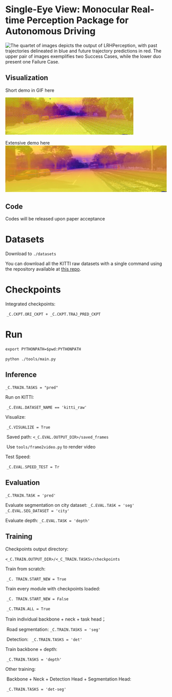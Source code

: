 # Single-Eye View: Monocular Real-time Perception Package for Autonomous Driving
![The quartet of images depicts the output of LRHPerception, with past trajectories delineated in blue and future trajectory predictions in red. The upper pair of images exemplifies two Success Cases, while the lower duo present one Failure Case.](imgs/Viz_Result.png)
## Visualization
Short demo in GIF here

![GIF Demo](imgs/LRHP_gif.gif)

Extensive demo here
[![Watch the Demo Video](imgs/demo_thumbnail.png)](https://www.youtube.com/watch?v=rC6fUYXUcm8)

## Code
Codes will be released upon paper acceptance

# Datasets

Download to `./datasets`

You can download all the KITTI raw datasets with a single command using the repository available at [this repo](https://github.com/Deepak3994/Kitti-Dataset).

# Checkpoints

Integrated checkpoints:

​	`_C.CKPT.ORI_CKPT + _C.CKPT.TRAJ_PRED_CKPT`

# Run

`export PYTHONPATH=$pwd:PYTHONPATH`

`python ./tools/main.py`

## Inference

`_C.TRAIN.TASKS = "pred"`

Run on KITTI: 

​	`_C.EVAL.DATASET_NAME == 'kitti_raw'`

Visualize:

​	`_C.VISUALIZE = True`

​	Saved path: `<_C.EVAL.OUTPUT_DIR>/saved_frames`

​	Use `tools/frame2video.py` to render video

Test Speed:

​	`_C.EVAL.SPEED_TEST = Tr`

## Evaluation
`_C.TRAIN.TASK = 'pred'`

Evaluate segmentation on city dataset: 
    `_C.EVAL.TASK = 'seg'`
    `_C.EVAL.SEG_DATASET = 'city'`

Evaluate depth:
    `_C.EVAL.TASK = 'depth'`

## Training

Checkpoints output directory:

​	`<_C.TRAIN.OUTPUT_DIR>/<_C_TRAIN.TASKS>/checkpoints`

Train from scratch: 

​	`_C. TRAIN.START_NEW = True`

Train every module with checkpoints loaded: 

​	`_C. TRAIN.START_NEW = False`

​	`_C.TRAIN.ALL = True`

Train individual backbone + neck + task head；

​	Road segmentation: `_C.TRAIN.TASKS = 'seg'`

​	Detection: ` _C.TRAIN.TASKS = 'det'`

Train backbone + depth:

​	`_C.TRAIN.TASKS = 'depth'`

Other training:

​	Backbone + Neck + Detection Head + Segmentation Head:

​		`_C.TRAIN.TASKS = 'det-seg'`


